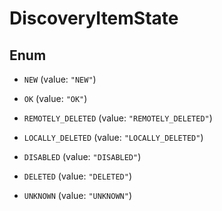 

# DiscoveryItemState

## Enum


* `NEW` (value: `"NEW"`)

* `OK` (value: `"OK"`)

* `REMOTELY_DELETED` (value: `"REMOTELY_DELETED"`)

* `LOCALLY_DELETED` (value: `"LOCALLY_DELETED"`)

* `DISABLED` (value: `"DISABLED"`)

* `DELETED` (value: `"DELETED"`)

* `UNKNOWN` (value: `"UNKNOWN"`)



